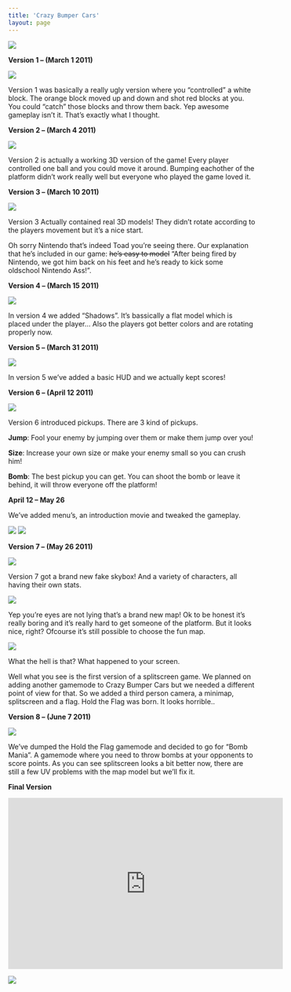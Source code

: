 ```yaml
---
title: 'Crazy Bumper Cars'
layout: page
---
```


![](/assets/images/crazybumbercars/cbc_logo.png)

**Version 1 – (March 1 2011)**

![](/assets/images/crazybumbercars/cbc_v1.png)

Version 1 was basically a really ugly version where you “controlled” a white block. The orange block moved up and down and shot red blocks at you. You could “catch” those blocks and throw them back. Yep awesome gameplay isn’t it. That’s exactly what I thought.

**Version 2 – (March 4 2011)**

![](/assets/images/crazybumbercars/cbc_v2.png)

Version 2 is actually a working 3D version of the game! Every player controlled one ball and you could move it around. Bumping eachother of the platform didn’t work really well but everyone who played the game loved it.

**Version 3 – (March 10 2011)**

![](/assets/images/crazybumbercars/cbc_v3.png)

Version 3 Actually contained real 3D models! They didn’t rotate according to the players movement but it’s a nice start.

Oh sorry Nintendo that’s indeed Toad you’re seeing there. Our explanation that he’s included in our game: <del>he’s easy to model</del> “After being fired by Nintendo, we got him back on his feet and he’s ready to kick some oldschool Nintendo Ass!”.

**Version 4 – (March 15 2011)**

![](/assets/images/crazybumbercars/cbc_v4.png)

In version 4 we added “Shadows”. It’s bassically a flat model which is placed under the player… Also the players got better colors and are rotating properly now.

**Version 5 – (March 31 2011)**

![](/assets/images/crazybumbercars/cbc_v5.png)

In version 5 we’ve added a basic HUD and we actually kept scores!

**Version 6 – (April 12 2011)**

![](/assets/images/crazybumbercars/cbc_v6.png)

Version 6 introduced pickups. There are 3 kind of pickups.

**Jump**: Fool your enemy by jumping over them or make them jump over you!

**Size**: Increase your own size or make your enemy small so you can crush him!

**Bomb**: The best pickup you can get. You can shoot the bomb or leave it behind, it will throw everyone off the platform!

**April 12 – May 26**

We’ve added menu’s, an introduction movie and tweaked the gameplay.

![](/assets/images/crazybumbercars/cbc_v7.png)
![](/assets/images/crazybumbercars/cbc_v8.png)

**Version 7  – (May 26 2011)**

![](/assets/images/crazybumbercars/cbc_v9.png)

Version 7 got a brand new fake skybox! And a variety of characters, all having their own stats.

![](/assets/images/crazybumbercars/cbc_v10.png)

Yep you’re eyes are not lying that’s a brand new map! Ok to be honest it’s really boring and it’s really hard to get someone of the platform. But it looks nice, right? Ofcourse it’s still possible to choose the fun map.

![](/assets/images/crazybumbercars/cbc_v11.png)

What the hell is that? What happened to your screen.

Well what you see is the first version of a splitscreen game. We planned on adding another gamemode to Crazy Bumper Cars but we needed a different point of view for that. So we added a third person camera, a minimap, splitscreen and a flag. Hold the Flag was born. It looks horrible..

**Version 8  – (June 7 2011)**

![](/assets/images/crazybumbercars/cbc_v12.png)

We’ve dumped the Hold the Flag gamemode and decided to go for “Bomb Mania”. A gamemode where you need to throw bombs at your opponents to score points. As you can see splitscreen looks a bit better now, there are still a few UV problems with the map model but we’ll fix it.

**Final Version**

<iframe allowfullscreen="" frameborder="0" height="349" loading="lazy" src="http://www.youtube.com/embed/HhwTrs3v4dY" width="560"></iframe>

![](/assets/images/crazybumbercars/cbc_stand.jpg)